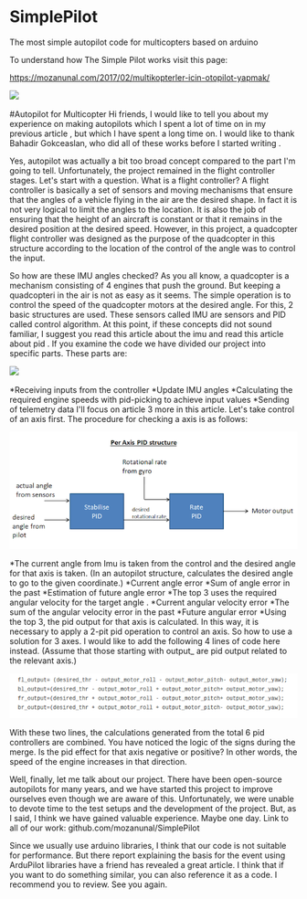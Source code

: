 # SimplePilot
The most simple autopilot code for multicopters based on arduino


To understand how The Simple Pilot works visit this page:

https://mozanunal.com/2017/02/multikopterler-icin-otopilot-yapmak/

![](https://cloud.githubusercontent.com/assets/13440502/11090387/13c23d1c-887a-11e5-93fd-7ed0b2ac84db.png)

#Autopilot for Multicopter
Hi friends,
I would like to tell you about my experience on making autopilots which I spent a lot of time on in my previous article , but which I have spent a long time on. I would like to thank Bahadir Gokceaslan, who did all of these works before I started writing . 

Yes, autopilot was actually a bit too broad concept compared to the part I'm going to tell. Unfortunately, the project remained in the flight controller stages. Let's start with a question. What is a flight controller? A flight controller is basically a set of sensors and moving mechanisms that ensure that the angles of a vehicle flying in the air are the desired shape. In fact it is not very logical to limit the angles to the location. It is also the job of ensuring that the height of an aircraft is constant or that it remains in the desired position at the desired speed. However, in this project, a quadcopter flight controller was designed as the purpose of the quadcopter in this structure according to the location of the control of the angle was to control the input.

So how are these IMU angles checked? As you all know, a quadcopter is a mechanism consisting of 4 engines that push the ground. But keeping a quadcopteri in the air is not as easy as it seems. The simple operation is to control the speed of the quadcopter motors at the desired angle. For this, 2 basic structures are used. These sensors called IMU are sensors and PID called control algorithm. At this point, if these concepts did not sound familiar, I suggest you read this article about the imu and read this article about pid . If you examine the code we have divided our project into specific parts. These parts are:

![](https://cloud.githubusercontent.com/assets/13440502/11090387/13c23d1c-887a-11e5-93fd-7ed0b2ac84db.png)


*Receiving inputs from the controller
*Update IMU angles
*Calculating the required engine speeds with pid-picking to achieve input values
*Sending of telemetry data
I'll focus on article 3 more in this article. Let's take control of an axis first. The procedure for checking a axis is as follows:

![](https://raw.githubusercontent.com/imuworks/SimplePilot/master/Documents/PID%20Structure.png)


*The current angle from Imu is taken from the control and the desired angle for that axis is taken. (In an autopilot structure, calculates the desired angle to go to the given coordinate.)
*Current angle error
*Sum of angle error in the past
*Estimation of future angle error
*The top 3 uses the required angular velocity for the target angle .
*Current angular velocity error
*The sum of the angular velocity error in the past
*Future angular error
*Using the top 3, the pid output for that axis is calculated.
In this way, it is necessary to apply a 2-pit pid operation to control an axis. So how to use a solution for 3 axes. I would like to add the following 4 lines of code here instead. (Assume that those starting with output_ are pid output related to the relevant axis.)

![](https://raw.githubusercontent.com/imuworks/SimplePilot/master/Documents/Formulas.png)

With these two lines, the calculations generated from the total 6 pid controllers are combined. You have noticed the logic of the signs during the merge. Is the pid effect for that axis negative or positive? In other words, the speed of the engine increases in that direction.

Well, finally, let me talk about our project. There have been open-source autopilots for many years, and we have started this project to improve ourselves even though we are aware of this. Unfortunately, we were unable to devote time to the test setups and the development of the project. But, as I said, I think we have gained valuable experience. Maybe one day. 
Link to all of our work: github.com/mozanunal/SimplePilot

Since we usually use arduino libraries, I think that our code is not suitable for performance. But there report explaining the basis for the event using ArduPilot libraries have a friend has revealed a great article. I think that if you want to do something similar, you can also reference it as a code. I recommend you to review. See you again.
